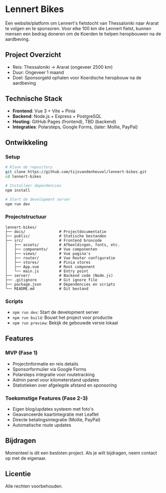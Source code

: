 # Lennert Bikes

Een website/platform om Lennert's fietstocht van Thessaloniki naar Ararat te volgen en te sponsoren. Voor elke 100 km die Lennert fietst, kunnen mensen een bedrag doneren om de Koerden te helpen heropbouwen na de aardbeving.

## Project Overzicht

- Reis: Thessaloniki → Ararat (ongeveer 2500 km)
- Duur: Ongeveer 1 maand
- Doel: Sponsorgeld ophalen voor Koerdische heropbouw na de aardbeving

## Technische Stack

- **Frontend**: Vue 3 + Vite + Pinia
- **Backend**: Node.js + Express + PostgreSQL
- **Hosting**: GitHub Pages (frontend), TBD (backend)
- **Integraties**: Polarsteps, Google Forms, (later: Mollie, PayPal)

## Ontwikkeling

### Setup

```bash
# Kloon de repository
git clone https://github.com/tijsvandenheuvel/lennert-bikes.git
cd lennert-bikes

# Installeer dependencies
npm install

# Start de development server
npm run dev
```

### Projectstructuur

```
lennert-bikes/
├── docs/               # Projectdocumentatie
├── public/             # Statische bestanden
├── src/                # Frontend broncode
│   ├── assets/         # Afbeeldingen, fonts, etc.
│   ├── components/     # Vue componenten
│   ├── views/          # Vue pagina's
│   ├── router/         # Vue Router configuratie
│   ├── stores/         # Pinia stores
│   ├── App.vue         # Root component
│   └── main.js         # Entry point
├── server/             # Backend code (Node.js)
├── .gitignore          # Git ignore file
├── package.json        # Dependencies en scripts
└── README.md           # Dit bestand
```

### Scripts

- `npm run dev`: Start de development server
- `npm run build`: Bouwt het project voor productie
- `npm run preview`: Bekijk de gebouwde versie lokaal

## Features

### MVP (Fase 1)
- Projectinformatie en reis details
- Sponsorformulier via Google Forms
- Polarsteps integratie voor routetracking
- Admin panel voor kilometerstand updates
- Statistieken over afgelegde afstand en sponsoring

### Toekomstige Features (Fase 2-3)
- Eigen blog/updates systeem met foto's
- Geavanceerde kaartintegratie met Leaflet
- Directe betalingsintegratie (Mollie, PayPal)
- Automatische route updates

## Bijdragen

Momenteel is dit een besloten project. Als je wilt bijdragen, neem contact op met de eigenaar.

## Licentie

Alle rechten voorbehouden.
